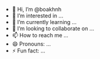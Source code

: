 - 👋 Hi, I’m @boakhnh
- 👀 I’m interested in ...
- 🌱 I’m currently learning ...
- 💞️ I’m looking to collaborate on ...
- 📫 How to reach me ...
- 😄 Pronouns: ...
- ⚡ Fun fact: ...

<!---
boakhnh/boakhnh is a ✨ special ✨ repository because its `README.md` (this file) appears on your GitHub profile.
You can click the Preview link to take a look at your changes.
--->
